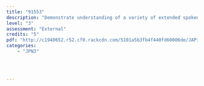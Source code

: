 ```yaml
---
title: "91553"
description: "Demonstrate understanding of a variety of extended spoken Japanese texts."
level: "3"
assessment: "External"
credits: "5"
pdf: "http://c1940652.r52.cf0.rackcdn.com/5101a5b3fb4f440fd60006de/JAP3+as91553.pdf"
categories:
    - "JPN3"
    
    
    
    
---
```

